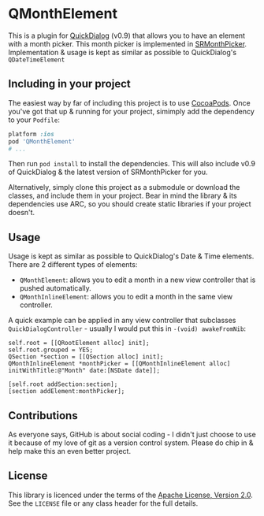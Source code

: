 # QMonthElement

This is a plugin for [QuickDialog](http://escoz.com/open-source/quickdialog) (v0.9) that allows you to have an element with a month picker.  This month picker is implemented in [SRMonthPicker](https://github.com/simonrice/SRMonthPicker).  Implementation & usage is kept as similar as possible to QuickDialog's `QDateTimeElement`

## Including in your project

The easiest way by far of including this project is to use [CocoaPods](http://cocoapods.org).  Once you've got that up & running for your project, simimply add the dependency to your `Podfile`:

```ruby
platform :ios
pod 'QMonthElement'
# ...
```

Then run `pod install` to install the dependencies.  This will also include v0.9 of QuickDialog & the latest version of SRMonthPicker for you.

Alternatively, simply clone this project as a submodule or download the classes, and include them in your project.  Bear in mind the library & its dependencies use ARC, so you should create static libraries if your project doesn't.

## Usage

Usage is kept as similar as possible to QuickDialog's Date & Time elements.  There are 2 different types of elements:

* `QMonthElement`: allows you to edit a month in a new view controller that is pushed automatically.
* `QMonthInlineElement`: allows you to edit a month in the same view controller.

A quick example can be applied in any view controller that subclasses `QuickDialogController` - usually I would put this in `-(void) awakeFromNib`:

```obj-c
self.root = [[QRootElement alloc] init];
self.root.grouped = YES;
QSection *section = [[QSection alloc] init];
QMonthInlineElement *monthPicker = [[QMonthInlineElement alloc] initWithTitle:@"Month" date:[NSDate date]];

[self.root addSection:section];
[section addElement:monthPicker];
```

## Contributions

As everyone says, GitHub is about social coding - I didn't just choose to use it because of my love of git as a version control system.  Please do chip in & help make this an even better project.

## License

This library is licenced under the terms of the [Apache License, Version 2.0](http://www.apache.org/licenses/LICENSE-2.0).  See the `LICENSE` file or any class header for the full details.
